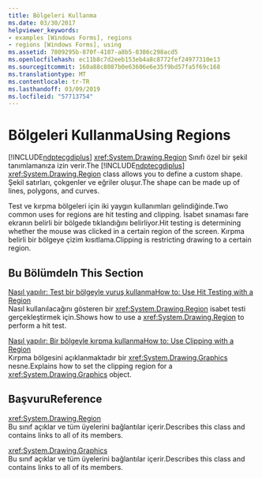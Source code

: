 ```yaml
---
title: Bölgeleri Kullanma
ms.date: 03/30/2017
helpviewer_keywords:
- examples [Windows Forms], regions
- regions [Windows Forms], using
ms.assetid: 7809295b-870f-4107-a8b5-8386c298acd5
ms.openlocfilehash: ec11b8c7d2eeb153eb4a8c8772fef24977310e13
ms.sourcegitcommit: 160a88c8087b0e63606e6e35f9bd57fa5f69c168
ms.translationtype: MT
ms.contentlocale: tr-TR
ms.lasthandoff: 03/09/2019
ms.locfileid: "57713754"
---
```

# <a name="using-regions"></a><span data-ttu-id="1aff4-102">Bölgeleri Kullanma</span><span class="sxs-lookup"><span data-stu-id="1aff4-102">Using Regions</span></span>
<span data-ttu-id="1aff4-103">[!INCLUDE[ndptecgdiplus](../../../../includes/ndptecgdiplus-md.md)] <xref:System.Drawing.Region> Sınıfı özel bir şekil tanımlamanıza izin verir.</span><span class="sxs-lookup"><span data-stu-id="1aff4-103">The [!INCLUDE[ndptecgdiplus](../../../../includes/ndptecgdiplus-md.md)] <xref:System.Drawing.Region> class allows you to define a custom shape.</span></span> <span data-ttu-id="1aff4-104">Şekil satırları, çokgenler ve eğriler oluşur.</span><span class="sxs-lookup"><span data-stu-id="1aff4-104">The shape can be made up of lines, polygons, and curves.</span></span>  
  
 <span data-ttu-id="1aff4-105">Test ve kırpma bölgeleri için iki yaygın kullanımları gelindiğinde.</span><span class="sxs-lookup"><span data-stu-id="1aff4-105">Two common uses for regions are hit testing and clipping.</span></span> <span data-ttu-id="1aff4-106">İsabet sınaması fare ekranın belirli bir bölgede tıklandığını belirliyor.</span><span class="sxs-lookup"><span data-stu-id="1aff4-106">Hit testing is determining whether the mouse was clicked in a certain region of the screen.</span></span> <span data-ttu-id="1aff4-107">Kırpma belirli bir bölgeye çizim kısıtlama.</span><span class="sxs-lookup"><span data-stu-id="1aff4-107">Clipping is restricting drawing to a certain region.</span></span>  
  
## <a name="in-this-section"></a><span data-ttu-id="1aff4-108">Bu Bölümde</span><span class="sxs-lookup"><span data-stu-id="1aff4-108">In This Section</span></span>  
 [<span data-ttu-id="1aff4-109">Nasıl yapılır: Test bir bölgeyle vuruş kullanma</span><span class="sxs-lookup"><span data-stu-id="1aff4-109">How to: Use Hit Testing with a Region</span></span>](how-to-use-hit-testing-with-a-region.md)  
 <span data-ttu-id="1aff4-110">Nasıl kullanılacağını gösteren bir <xref:System.Drawing.Region> isabet testi gerçekleştirmek için.</span><span class="sxs-lookup"><span data-stu-id="1aff4-110">Shows how to use a <xref:System.Drawing.Region> to perform a hit test.</span></span>  
  
 [<span data-ttu-id="1aff4-111">Nasıl yapılır: Bir bölgeyle kırpma kullanma</span><span class="sxs-lookup"><span data-stu-id="1aff4-111">How to: Use Clipping with a Region</span></span>](how-to-use-clipping-with-a-region.md)  
 <span data-ttu-id="1aff4-112">Kırpma bölgesini açıklanmaktadır bir <xref:System.Drawing.Graphics> nesne.</span><span class="sxs-lookup"><span data-stu-id="1aff4-112">Explains how to set the clipping region for a <xref:System.Drawing.Graphics> object.</span></span>  
  
## <a name="reference"></a><span data-ttu-id="1aff4-113">Başvuru</span><span class="sxs-lookup"><span data-stu-id="1aff4-113">Reference</span></span>  
 <xref:System.Drawing.Region>  
 <span data-ttu-id="1aff4-114">Bu sınıf açıklar ve tüm üyelerini bağlantılar içerir.</span><span class="sxs-lookup"><span data-stu-id="1aff4-114">Describes this class and contains links to all of its members.</span></span>  
  
 <xref:System.Drawing.Graphics>  
 <span data-ttu-id="1aff4-115">Bu sınıf açıklar ve tüm üyelerini bağlantılar içerir.</span><span class="sxs-lookup"><span data-stu-id="1aff4-115">Describes this class and contains links to all of its members.</span></span>
